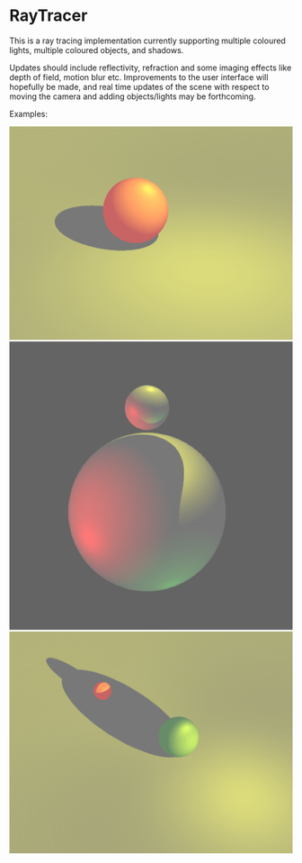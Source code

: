 # RayTracer
This is a ray tracing implementation currently supporting multiple coloured lights, multiple coloured objects, and shadows. 

Updates should include reflectivity, refraction and some imaging effects like depth of field, motion blur etc. Improvements to the user interface will hopefully be made, and real time updates of the scene with respect to moving the camera and adding objects/lights may be forthcoming.

Examples:

![Using a plane as a floor](https://github.com/rjmcf/RayTracer/blob/master/Ball_on_a_Plane.png)
![Showing multiple shadows and lights](https://github.com/rjmcf/RayTracer/blob/master/Multiple_Lights_Multiple_Shadows.png)
![More use of the floor](https://github.com/rjmcf/RayTracer/blob/master/Shadows_on_a_Plane.png)
